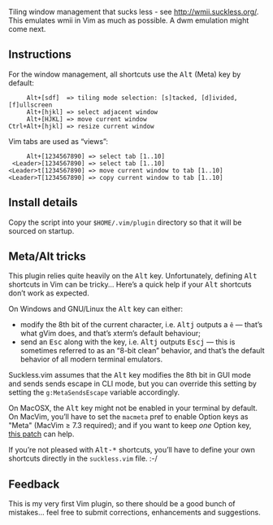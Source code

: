 Tiling window management that sucks less - see <http://wmii.suckless.org/>.
This emulates wmii in Vim as much as possible. A dwm emulation might come next.


Instructions
--------------------------------------------------------------------------------

For the window management, all shortcuts use the <kbd>Alt</kbd> (Meta) key by default:

         Alt+[sdf]  => tiling mode selection: [s]tacked, [d]ivided, [f]ullscreen
         Alt+[hjkl] => select adjacent window
         Alt+[HJKL] => move current window
    Ctrl+Alt+[hjkl] => resize current window

Vim tabs are used as “views”:

         Alt+[1234567890] => select tab [1..10]
     <Leader>[1234567890] => select tab [1..10]
    <Leader>t[1234567890] => move current window to tab [1..10]
    <Leader>T[1234567890] => copy current window to tab [1..10]


Install details
--------------------------------------------------------------------------------

Copy the script into your ``$HOME/.vim/plugin`` directory so that it will be sourced on startup.


Meta/Alt tricks
--------------------------------------------------------------------------------

This plugin relies quite heavily on the <kbd>Alt</kbd> key. Unfortunately,
defining <kbd>Alt</kbd> shortcuts in Vim can be tricky… Here’s a quick help if
your <kbd>Alt</kbd> shortcuts don’t work as expected.

On Windows and GNU/Linux the <kbd>Alt</kbd> key can either:
- modify the 8th bit of the current character, i.e. <kbd>Alt</kbd><kbd>j</kbd> outputs a ```ê```
  — that’s what gVim does, and that’s xterm’s default behaviour;
- send an <kbd>Esc</kbd> along with the key, i.e. <kbd>Alt</kbd><kbd>j</kbd> outputs <kbd>Esc</kbd><kbd>j</kbd>
  — this is sometimes referred to as an “8-bit clean” behavior, and that’s the
  default behavior of all modern terminal emulators.

Suckless.vim assumes that the <kbd>Alt</kbd> key modifies the 8th bit in GUI mode
and sends sends escape in CLI mode, but you can override this setting by setting
the `g:MetaSendsEscape` variable accordingly.

On MacOSX, the <kbd>Alt</kbd> key might not be enabled in your terminal by
default. On MacVim, you’ll have to set the ``macmeta`` pref to enable Option
keys as "Meta" (MacVim ≥ 7.3 required); and if you want to keep *one* Option key,
[this patch](https://gist.github.com/666875) can help.

If you’re not pleased with <kbd>Alt-\*</kbd> shortcuts, you’ll have to define your own shortcuts directly in the ``suckless.vim`` file. :-/


Feedback
--------------------------------------------------------------------------------

This is my very first Vim plugin, so there should be a good bunch of mistakes… feel free to submit corrections, enhancements and suggestions.

